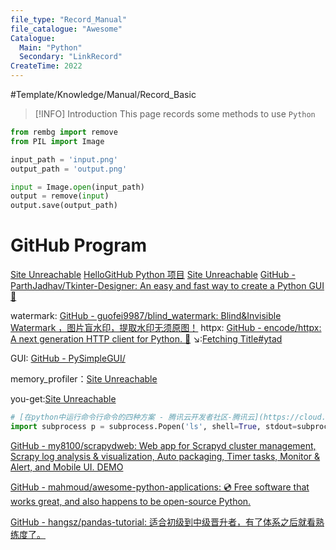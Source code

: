 ```yaml
---
file_type: "Record_Manual" 
file_catalogue: "Awesome" 
Catalogue: 
  Main: "Python"
  Secondary: "LinkRecord"
CreateTime: 2022
---
```


#Template/Knowledge/Manual/Record_Basic  
>[!INFO] Introduction
>This page records some methods to use `Python`


```python
from rembg import remove
from PIL import Image

input_path = 'input.png'
output_path = 'output.png'

input = Image.open(input_path)
output = remove(input)
output.save(output_path)
```


# GitHub Program

[Site Unreachable](https://github.com/Python-World/python-mini-projects)
[HelloGitHub Python 项目](https://hellogithub.com/periodical/category/Python%20%E9%A1%B9%E7%9B%AE/?page=1)
[Site Unreachable](https://hellogithub.com/periodical/statistics/click/?target=https://github.com/pywebio/PyWebIO)
[GitHub - ParthJadhav/Tkinter-Designer: An easy and fast way to create a Python GUI 🐍](https://github.com/ParthJadhav/Tkinter-Designer)

watermark: [GitHub - guofei9987/blind_watermark: Blind&Invisible Watermark ，图片盲水印，提取水印无须原图！](https://github.com/guofei9987/blind_watermark)
httpx: [GitHub - encode/httpx: A next generation HTTP client for Python. 🦋](https://github.com/encode/httpx)
↘️:[Fetching Title#ytad](https://blog.csdn.net/muzico425/article/details/108819803)

GUI: [GitHub - PySimpleGUI/](https://github.com/PySimpleGUI/PySimpleGUI)

memory_profiler：[Site Unreachable](https://github.com/pythonprofilers/memory_profiler)

you-get:[Site Unreachable](https://github.com/soimort/you-get)

```python
# [在python中运行命令行命令的四种方案 - 腾讯云开发者社区-腾讯云](https://cloud.tencent.com/developer/article/1540943)
import subprocess p = subprocess.Popen('ls', shell=True, stdout=subprocess.PIPE, stderr=subprocess.STDOUT) for line in p.stdout.readlines(): print line, retval = p.wait()
```
[GitHub - my8100/scrapydweb: Web app for Scrapyd cluster management, Scrapy log analysis & visualization, Auto packaging, Timer tasks, Monitor & Alert, and Mobile UI. DEMO](https://github.com/my8100/scrapydweb)


[GitHub - mahmoud/awesome-python-applications: 💿 Free software that works great, and also happens to be open-source Python.](https://github.com/mahmoud/awesome-python-applications)

[GitHub - hangsz/pandas-tutorial: 适合初级到中级晋升者，有了体系之后就看熟练度了。](https://github.com/hangsz/pandas-tutorial)
